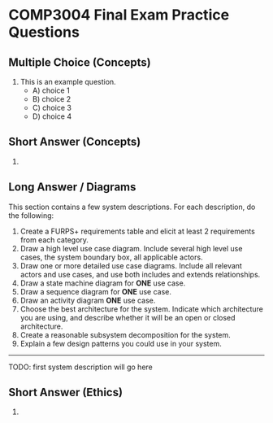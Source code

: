 # COMP3004 Final Exam Practice Questions

## Multiple Choice (Concepts)

1. This is an example question.
    - A) choice 1
    - B) choice 2
    - C) choice 3
    - D) choice 4








## Short Answer (Concepts)

1.









## Long Answer / Diagrams

This section contains a few system descriptions. For each description, do the following:

1. Create a FURPS+ requirements table and elicit at least 2 requirements from each category.
1. Draw a high level use case diagram. Include several high level use cases, the system boundary box, all applicable actors.
1. Draw one or more detailed use case diagrams. Include all relevant actors and use cases, and use both includes and extends relationships.
1. Draw a state machine diagram for **ONE** use case.
1. Draw a sequence diagram for **ONE** use case.
1. Draw an activity diagram **ONE** use case.
1. Choose the best architecture for the system. Indicate which architecture you are using, and describe whether it will be an open or closed architecture.
1. Create a reasonable subsystem decomposition for the system.
1. Explain a few design patterns you could use in your system.

---

TODO: first system description will go here









## Short Answer (Ethics)

1.
